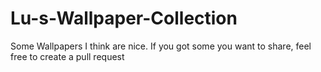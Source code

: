 # Lu-s-Wallpaper-Collection

Some Wallpapers I think are nice. If you got some you want to share, feel free to create a pull request
